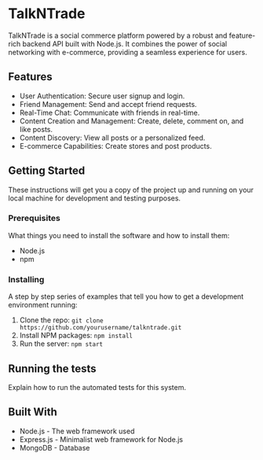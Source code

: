 # TalkNTrade

TalkNTrade is a social commerce platform powered by a robust and feature-rich backend API built with Node.js. It combines the power of social networking with e-commerce, providing a seamless experience for users.

## Features

- User Authentication: Secure user signup and login.
- Friend Management: Send and accept friend requests.
- Real-Time Chat: Communicate with friends in real-time.
- Content Creation and Management: Create, delete, comment on, and like posts.
- Content Discovery: View all posts or a personalized feed.
- E-commerce Capabilities: Create stores and post products.

## Getting Started

These instructions will get you a copy of the project up and running on your local machine for development and testing purposes.

### Prerequisites

What things you need to install the software and how to install them:

- Node.js
- npm

### Installing

A step by step series of examples that tell you how to get a development environment running:

1. Clone the repo: `git clone https://github.com/yourusername/talkntrade.git`
2. Install NPM packages: `npm install`
3. Run the server: `npm start`

## Running the tests

Explain how to run the automated tests for this system.

## Built With

- Node.js - The web framework used
- Express.js - Minimalist web framework for Node.js
- MongoDB - Database



